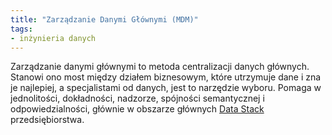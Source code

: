 ```yaml
---
title: "Zarządzanie Danymi Głównymi (MDM)"
tags:
- inżynieria danych
---
```

Zarządzanie danymi głównymi to metoda centralizacji danych głównych. Stanowi ono most między działem biznesowym, które utrzymuje dane i zna je najlepiej, a specjalistami od danych, jest to narzędzie wyboru. Pomaga w jednolitości, dokładności, nadzorze, spójności semantycznej i odpowiedzialności, głównie w obszarze głównych [Data Stack](notes/data%20stack.md) przedsiębiorstwa.
